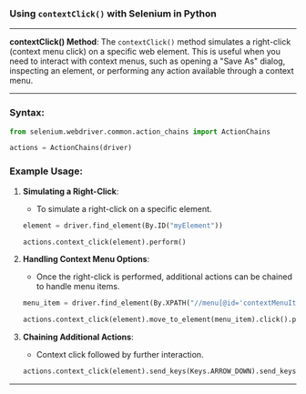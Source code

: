 ﻿### Using `contextClick()` with Selenium in Python ###

---

**contextClick() Method**: The `contextClick()` method simulates a right-click (context menu click) on a specific web element. This is useful when you need to interact with context menus, such as opening a "Save As" dialog, inspecting an element, or performing any action available through a context menu.

---

### **Syntax**:
```python
from selenium.webdriver.common.action_chains import ActionChains

actions = ActionChains(driver)
```

### **Example Usage**:

1. **Simulating a Right-Click**:
   - To simulate a right-click on a specific element.
   ```python
   element = driver.find_element(By.ID("myElement"))
   
   actions.context_click(element).perform()
   ```

2. **Handling Context Menu Options**:
   - Once the right-click is performed, additional actions can be chained to handle menu items.
   ```python
   menu_item = driver.find_element(By.XPATH("//menu[@id='contextMenuItem']"))

   actions.context_click(element).move_to_element(menu_item).click().perform()
   ```

3. **Chaining Additional Actions**:
   - Context click followed by further interaction.
   ```python
   actions.context_click(element).send_keys(Keys.ARROW_DOWN).send_keys(Keys.RETURN).perform()
   ```

---
